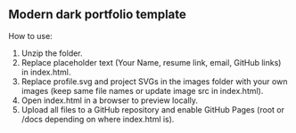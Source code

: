 Modern dark portfolio template
-----------------------------

How to use:
1. Unzip the folder.
2. Replace placeholder text (Your Name, resume link, email, GitHub links) in index.html.
3. Replace profile.svg and project SVGs in the images folder with your own images (keep same file names or update image src in index.html).
4. Open index.html in a browser to preview locally.
5. Upload all files to a GitHub repository and enable GitHub Pages (root or /docs depending on where index.html is).
